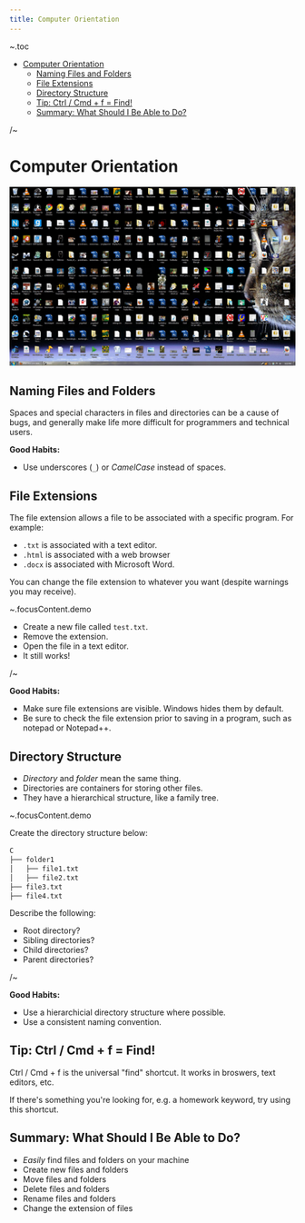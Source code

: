 ```yaml
---
title: Computer Orientation
---
```


~.toc

- [Computer Orientation](#computer-orientation)
  - [Naming Files and Folders](#naming-files-and-folders)
  - [File Extensions](#file-extensions)
  - [Directory Structure](#directory-structure)
  - [Tip: Ctrl / Cmd + f = Find!](#tip-ctrl--cmd--f--find)
  - [Summary: What Should I Be Able to Do?](#summary-what-should-i-be-able-to-do)

/~

# Computer Orientation

![Messy Desktop](images/messy_desktop.png)

## Naming Files and Folders

Spaces and special characters in files and directories can be a cause of bugs, and generally make life more difficult for programmers and technical users.

**Good Habits:**

- Use underscores (`_`) or _CamelCase_ instead of spaces.

## File Extensions

The file extension allows a file to be associated with a specific program. For example:

- `.txt` is associated with a text editor.
- `.html` is associated with a web browser
- `.docx` is associated with Microsoft Word.

You can change the file extension to whatever you want (despite warnings you may receive).

~.focusContent.demo

- Create a new file called `test.txt`.
- Remove the extension.
- Open the file in a text editor.
- It still works!

/~

**Good Habits:**

- Make sure file extensions are visible. Windows hides them by default.
- Be sure to check the file extension prior to saving in a program, such as notepad or Notepad++.

## Directory Structure

- _Directory_ and _folder_ mean the same thing.
- Directories are containers for storing other files.
- They have a hierarchical structure, like a family tree.

~.focusContent.demo

Create the directory structure below:

```
C
├── folder1
│   ├── file1.txt
│   ├── file2.txt
├── file3.txt
├── file4.txt
```

Describe the following:

- Root directory?
- Sibling directories?
- Child directories?
- Parent directories?

/~

**Good Habits:**

- Use a hierarchicial directory structure where possible.
- Use a consistent naming convention.

## Tip: Ctrl / Cmd + f = Find!

Ctrl / Cmd + f is the universal "find" shortcut. It works in broswers, text editors, etc.

If there's something you're looking for, e.g. a homework keyword, try using this shortcut.

## Summary: What Should I Be Able to Do?

- _Easily_ find files and folders on your machine
- Create new files and folders
- Move files and folders
- Delete files and folders
- Rename files and folders
- Change the extension of files
